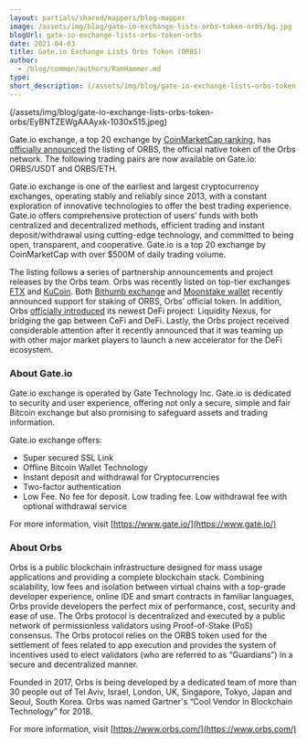 ```yaml
---
layout: partials/shared/mappers/blog-mapper
image: /assets/img/blog/gate-io-exchange-lists-orbs-token-orbs/bg.jpg
blogUrl: gate-io-exchange-lists-orbs-token-orbs
date: 2021-04-03
title: Gate.io Exchange Lists Orbs Token (ORBS)
author:
  - /blog/common/authors/RanHammer.md
type:
short_description: (/assets/img/blog/gate-io-exchange-lists-orbs-token-orbs/EyBNTZEWgAAAyxk-1030x515.jpeg)
---
```


(/assets/img/blog/gate-io-exchange-lists-orbs-token-orbs/EyBNTZEWgAAAyxk-1030x515.jpeg)

Gate.io exchange, a top 20 exchange by [CoinMarketCap ranking](https://coinmarketcap.com/rankings/exchanges/), has [officially announced](https://www.gate.io/en/article/20135/?ch=en_sm_0321) the listing of ORBS, the official native token of the Orbs network. The following trading pairs are now available on Gate.io: ORBS/USDT and ORBS/ETH.

Gate.io exchange is one of the earliest and largest cryptocurrency exchanges, operating stably and reliably since 2013, with a constant exploration of innovative technologies to offer the best trading experience. Gate.io offers comprehensive protection of users’ funds with both centralized and decentralized methods, efficient trading and instant deposit/withdrawal using cutting-edge technology, and committed to being open, transparent, and cooperative. Gate.io is a top 20 exchange by CoinMarketCap with over $500M of daily trading volume.

The listing follows a series of partnership announcements and project releases by the Orbs team. Orbs was recently listed on top-tier exchanges [FTX](https://www.orbs.com/ftx-exchange-lists-orbs-token-orbs/) and [KuCoin](https://www.orbs.com/kucoin-exchange-lists-orbs-token-orbs/). Both [Bithumb exchange](https://www.orbs.com/bithumb-announces-orbs-staking/) and [Moonstake wallet](https://www.orbs.com/moonstake-partners-with-hybrid-enterprise-grade-blockchain-orbs-to-soon-provide-full-scale-support-for-orbs-universe/) recently announced support for staking of ORBS, Orbs’ official token. In addition, Orbs [officially introduced](https://www.orbs.com/introducing-orbs-liquidity-nexus-liquidity-as-a-service/) its newest DeFi project: Liquidity Nexus, for bridging the gap between CeFi and DeFi. Lastly, the Orbs project received considerable attention after it recently announced that it was teaming up with other major market players to launch a new accelerator for the DeFi ecosystem.

### About Gate.io

Gate.io exchange is operated by Gate Technology Inc. Gate.io is dedicated to security and user experience, offering not only a secure, simple and fair Bitcoin exchange but also promising to safeguard assets and trading information.

Gate.io exchange offers:

- Super secured SSL Link
- Offline Bitcoin Wallet Technology
- Instant deposit and withdrawal for Cryptocurrencies
- Two-factor authentication
- Low Fee. No fee for deposit. Low trading fee. Low withdrawal fee with optional withdrawal service

For more information, visit [https://www.gate.io/](https://www.gate.io/)

### About Orbs

Orbs is a public blockchain infrastructure designed for mass usage applications and providing a complete blockchain stack. Combining scalability, low fees and isolation between virtual chains with a top-grade developer experience, online IDE and smart contracts in familiar languages, Orbs provide developers the perfect mix of performance, cost, security and ease of use. The Orbs protocol is decentralized and executed by a public network of permissionless validators using Proof-of-Stake (PoS) consensus. The Orbs protocol relies on the ORBS token used for the settlement of fees related to app execution and provides the system of incentives used to elect validators (who are referred to as “Guardians”) in a secure and decentralized manner.

Founded in 2017, Orbs is being developed by a dedicated team of more than 30 people out of Tel Aviv, Israel, London, UK, Singapore, Tokyo, Japan and Seoul, South Korea. Orbs was named Gartner's “Cool Vendor in Blockchain Technology” for 2018.

For more information, visit [https://www.orbs.com/](https://www.orbs.com/)
